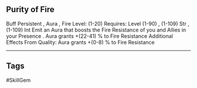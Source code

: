 ## Purity of Fire
Buff
Persistent , Aura , Fire
Level: (1-20)
Requires: Level (1-90) , (1-109) Str , (1-109) Int
Emit an Aura that boosts the Fire Resistance of you and Allies in your Presence .
Aura grants +(22-41) % to Fire Resistance
Additional Effects From Quality:
Aura grants +(0-8) % to Fire Resistance

---
## Tags
#SkillGem
